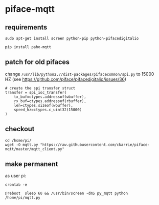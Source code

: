 # piface-mqtt

## requirements

`sudo apt-get install screen python-pip python-pifacedigitalio`

`pip install paho-mqtt`

## patch for old pifaces

change `/usr/lib/python2.7/dist-packages/pifacecommon/spi.py` to 15000 HZ (see https://github.com/piface/pifacedigitalio/issues/36)

	# create the spi transfer struct
    transfer = spi_ioc_transfer(
        tx_buf=ctypes.addressof(wbuffer),
        rx_buf=ctypes.addressof(rbuffer),
        len=ctypes.sizeof(wbuffer),
        speed_hz=ctypes.c_uint32(15000)
    )
	
## checkout

```
cd /home/pi/
wget -O mqtt.py "https://raw.githubusercontent.com/ckarrie/piface-mqtt/master/mqtt_client.py"
```

## make permanent

as user pi:

`crontab -e`

`@reboot  sleep 60 && /usr/bin/screen -dmS py_mqtt python /home/pi/mqtt.py`


